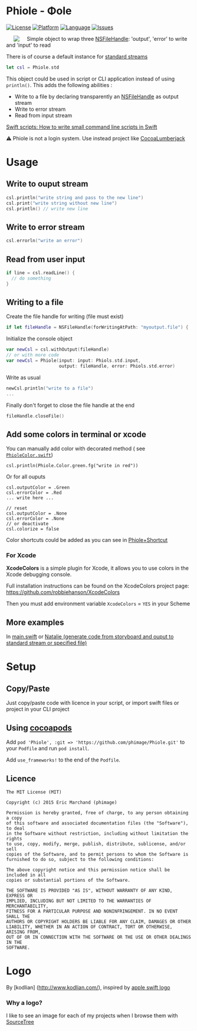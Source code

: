 # Phiole - Φole
[![License](https://img.shields.io/badge/license-MIT-blue.svg?style=flat
            )](http://mit-license.org) [![Platform](http://img.shields.io/badge/platform-iOS/MacOS-lightgrey.svg?style=flat
             )](https://developer.apple.com/resources/) [![Language](http://img.shields.io/badge/language-swift-orange.svg?style=flat
             )](https://developer.apple.com/swift) [![Issues](https://img.shields.io/github/issues/phimage/Phiole.svg?style=flat
           )](https://github.com/phimage/Phiole/issues)

[<img align="left" src="logo-128x128.png" hspace="20">](#logo)

Simple object to wrap three [NSFileHandle](https://developer.apple.com/library/mac/documentation/Cocoa/Reference/Foundation/Classes/NSFileHandle_Class/index.html): 'output', 'error' to write and 'input' to read

There is of course a default instance for [standard streams](http://en.wikipedia.org/wiki/Standard_streams)
```swift
let csl = Phiole.std
```

This object could be used in script or CLI application instead of using `println()`.
This adds the following abilities : 
* Write to a file by declaring transparently an [NSFileHandle](https://developer.apple.com/library/mac/documentation/Cocoa/Reference/Foundation/Classes/NSFileHandle_Class/index.html) as output stream
* Write to error stream
* Read from input stream

[Swift scripts: How to write small command line scripts in Swift](http://practicalswift.com/2014/06/07/swift-scripts-how-to-write-small-command-line-scripts-in-swift/)

:warning: Phiole is not a login system. Use instead project like [CocoaLumberjack](https://github.com/CocoaLumberjack/CocoaLumberjack)

# Usage
## Write to ouput stream
```swift
csl.println("write string and pass to the new line")
csl.print("write string without new line")
csl.println() // write new line
```
## Write to error stream
```swift
csl.errorln("write an error")
```
## Read from user input
```swift
if line = csl.readLine() {
  // do something
}
```
## Writing to a file
Create the file handle for writing (file must exist)
```swift
if let fileHandle = NSFileHandle(forWritingAtPath: "myoutput.file") { ..
```
Initialize the console object
```swift
var newCsl = csl.withOutput(fileHandle)
// or with more code
var newCsl = Phiole(input: input: Phiols.std.input, 
                    output: fileHandle, error: Phiols.std.error)
```
Write as usual
```swift
newCsl.println("write to a file")
...
```
Finally don't forget to close the file handle at the end
```swift
fileHandle.closeFile()
```

## Add some colors in terminal or xcode

You can manually add color with decorated method ( see
[`PhioleColor.swift`](/PhioleColor.swift))
```
csl.println(Phiole.Color.green.fg("write in red"))
```
Or for all ouputs
```
csl.outputColor = .Green
csl.errorColor = .Red
... write here ...

// reset
csl.outputColor = .None
csl.errorColor = .None
// or deactivate
csl.colorize = false
```
Color shortcuts could be added as you can see in [Phiole+Shortcut](/Phiole+ColorShortcut.swift)

### For Xcode
**XcodeColors** is a simple plugin for Xcode, it allows you to use colors in the Xcode debugging console.

Full installation instructions can be found on the XcodeColors project page:  
https://github.com/robbiehanson/XcodeColors

Then you must add environment variable `XcodeColors` = `YES` in your Scheme

## More examples
In [main.swift](/Phiole/main.swift) or [Natalie (generate code from storyboard and ouput to standard stream or specified file)](https://github.com/phimage/Natalie/blob/console/natalie.swift)

# Setup #

## Copy/Paste ##
Just copy/paste code with licence in your script, or import swift files or project in your CLI project

## Using [cocoapods](http://cocoapods.org/) ##

Add `pod 'Phiole', :git => 'https://github.com/phimage/Phiole.git'` to your `Podfile` and run `pod install`.

Add `use_frameworks!` to the end of the `Podfile`.

##  Licence
```
The MIT License (MIT)

Copyright (c) 2015 Eric Marchand (phimage)

Permission is hereby granted, free of charge, to any person obtaining a copy
of this software and associated documentation files (the "Software"), to deal
in the Software without restriction, including without limitation the rights
to use, copy, modify, merge, publish, distribute, sublicense, and/or sell
copies of the Software, and to permit persons to whom the Software is
furnished to do so, subject to the following conditions:

The above copyright notice and this permission notice shall be included in all
copies or substantial portions of the Software.

THE SOFTWARE IS PROVIDED "AS IS", WITHOUT WARRANTY OF ANY KIND, EXPRESS OR
IMPLIED, INCLUDING BUT NOT LIMITED TO THE WARRANTIES OF MERCHANTABILITY,
FITNESS FOR A PARTICULAR PURPOSE AND NONINFRINGEMENT. IN NO EVENT SHALL THE
AUTHORS OR COPYRIGHT HOLDERS BE LIABLE FOR ANY CLAIM, DAMAGES OR OTHER
LIABILITY, WHETHER IN AN ACTION OF CONTRACT, TORT OR OTHERWISE, ARISING FROM,
OUT OF OR IN CONNECTION WITH THE SOFTWARE OR THE USE OR OTHER DEALINGS IN THE
SOFTWARE.
```

# Logo #
By [kodlian] (http://www.kodlian.com/), inspired by [apple swift logo](http://en.wikipedia.org/wiki/File:Apple_Swift_Logo.png)
### Why a logo?
I like to see an image for each of my projects when I browse them with [SourceTree](http://www.sourcetreeapp.com/)
